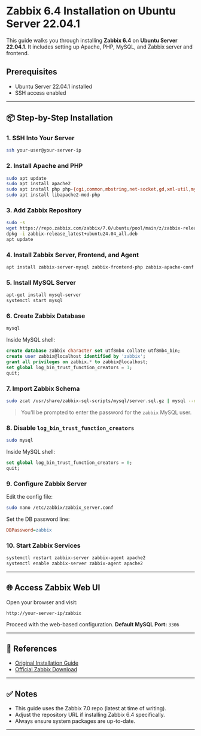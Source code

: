 # Zabbix 6.4 Installation on Ubuntu Server 22.04.1

This guide walks you through installing **Zabbix 6.4** on **Ubuntu Server 22.04.1**.
It includes setting up Apache, PHP, MySQL, and Zabbix server and frontend.

## Prerequisites

* Ubuntu Server 22.04.1 installed
* SSH access enabled

---

## 📦 Step-by-Step Installation

### 1. SSH Into Your Server

```bash
ssh your-user@your-server-ip
```

### 2. Install Apache and PHP

```bash
sudo apt update
sudo apt install apache2
sudo apt install php php-{cgi,common,mbstring,net-socket,gd,xml-util,mysql,bcmath,imap,snmp}
sudo apt install libapache2-mod-php
```

### 3. Add Zabbix Repository

```bash
sudo -s
wget https://repo.zabbix.com/zabbix/7.0/ubuntu/pool/main/z/zabbix-release/zabbix-release_latest+ubuntu24.04_all.deb
dpkg -i zabbix-release_latest+ubuntu24.04_all.deb
apt update
```

### 4. Install Zabbix Server, Frontend, and Agent

```bash
apt install zabbix-server-mysql zabbix-frontend-php zabbix-apache-conf zabbix-sql-scripts zabbix-agent
```

### 5. Install MySQL Server

```bash
apt-get install mysql-server
systemctl start mysql
```

### 6. Create Zabbix Database

```bash
mysql
```

Inside MySQL shell:

```sql
create database zabbix character set utf8mb4 collate utf8mb4_bin;
create user zabbix@localhost identified by 'zabbix';
grant all privileges on zabbix.* to zabbix@localhost;
set global log_bin_trust_function_creators = 1;
quit;
```

### 7. Import Zabbix Schema

```bash
sudo zcat /usr/share/zabbix-sql-scripts/mysql/server.sql.gz | mysql --default-character-set=utf8mb4 -uzabbix -p zabbix
```

> You'll be prompted to enter the password for the `zabbix` MySQL user.

### 8. Disable `log_bin_trust_function_creators`

```bash
sudo mysql
```

Inside MySQL shell:

```sql
set global log_bin_trust_function_creators = 0;
quit;
```

### 9. Configure Zabbix Server

Edit the config file:

```bash
sudo nano /etc/zabbix/zabbix_server.conf
```

Set the DB password line:

```ini
DBPassword=zabbix
```

### 10. Start Zabbix Services

```bash
systemctl restart zabbix-server zabbix-agent apache2
systemctl enable zabbix-server zabbix-agent apache2
```

---

## 🌐 Access Zabbix Web UI

Open your browser and visit:

```
http://your-server-ip/zabbix
```

Proceed with the web-based configuration.
**Default MySQL Port:** `3306`

---

## 🔗 References

* [Original Installation Guide](https://reasonableitservice.com/install-zabbix-6-4-on-ubuntu-server-22-04-1-in-under-10-minutes/)
* [Official Zabbix Download](https://www.zabbix.com/download?os_distribution=ubuntu)

---

## ✅ Notes

* This guide uses the Zabbix 7.0 repo (latest at time of writing).
* Adjust the repository URL if installing Zabbix 6.4 specifically.
* Always ensure system packages are up-to-date.

---
